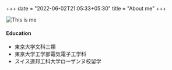+++
date = "2022-06-02T21:05:33+05:30"
title = "About me"
+++



![This is me][1]


#### Education

* 東京大学文科三類
* 東京大学工学部電気電子工学科
* スイス連邦工科大学ローザンヌ校留学




[1]: /img/main_photo.JPG
